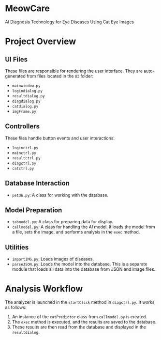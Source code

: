 # MeowCare
AI Diagnosis Technology for Eye Diseases Using Cat Eye Images


# Project Overview

## UI Files
These files are responsible for rendering the user interface. They are auto-generated from files located in the `UI` folder:
- `mainwindow.py`
- `logindialog.py`
- `resultdialog.py`
- `diagdialog.py`
- `catdialog.py`
- `imgFrame.py`

## Controllers
These files handle button events and user interactions:
- `loginctrl.py`
- `mainctrl.py`
- `resultctrl.py`
- `diagctrl.py`
- `catctrl.py`

## Database Interaction
- `petdb.py`: A class for working with the database.

## Model Preparation
- `tabmodel.py`: A class for preparing data for display.
- `callmodel.py`: A class for handling the AI model. It loads the model from a file, sets the image, and performs analysis in the `exec` method.

## Utilities
- `importIMG.py`: Loads images of diseases.
- `parseJSON.py`: Loads the model into the database. This is a separate module that loads all data into the database from JSON and image files.

# Analysis Workflow
The analyzer is launched in the `startClick` method in `diagctrl.py`. It works as follows:
1. An instance of the `catPredictor` class from `callmodel.py` is created.
2. The `exec` method is executed, and the results are saved to the database.
3. These results are then read from the database and displayed in the `resultdialog`.
